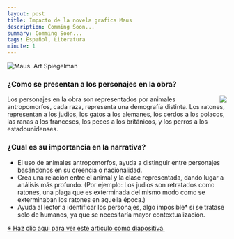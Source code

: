 ```yaml
---
layout: post
title: Impacto de la novela grafica Maus
description: Comming Soon...
summary: Comming Soon...
tags: Español, Literatura
minute: 1
---
```


![Maus. Art Spiegelman](https://static.timesofisrael.com/www/uploads/2014/01/maus-mask-e1390470010394-1024x640.jpg)


### ¿Como se presentan a los personajes en la obra?

<img align="right" src="http://transnationalismdiaspora-lwc.weebly.com/uploads/8/7/4/5/8745414/1855191.png">

Los personajes en la obra son representados por animales antropomorfos, cada raza, representa una demografía distinta. Los ratones, representan a los judios, los gatos a los alemanes, los cerdos a los polacos, las ranas a los franceses, los peces a los británicos, y los perros a los estadounidenses.

### ¿Cual es su importancia en la narrativa?

* El uso de animales antropomorfos, ayuda a distinguir entre personajes basándonos en su creencia o nacionalidad.
* Crea una relación entre el animal y la clase representada, dando lugar a análisis más profundo. (Por ejemplo: Los judios son retratados como ratones, una plaga que es exterminada del mismo modo como se exterminaban los ratones en aquella época.)
* Ayuda al lector a identificar los personajes, algo imposible* si se tratase solo de humanos, ya que se necesitaría mayor contextualización.

[※ Haz clic aqui para ver este articulo como diapositiva.](https://docs.google.com/presentation/d/1c0Jz4OkPrccSP2OYNx-CMJ87Ru2WxD58ik_gshK-nII/edit?usp=sharing)
